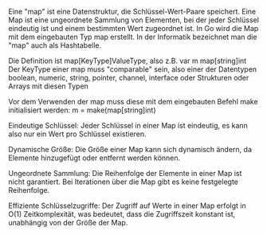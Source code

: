 Eine "map" ist eine Datenstruktur, die Schlüssel-Wert-Paare speichert. 
Eine Map ist eine ungeordnete Sammlung von Elementen, bei der jeder 
Schlüssel eindeutig ist und einem bestimmten Wert zugeordnet ist. 
In Go wird die Map mit dem eingebauten Typ map erstellt.
In der Informatik bezeichnet man die "map" auch als Hashtabelle.

Die Definition ist 
map[KeyType]ValueType, also z.B.
var m map[string]int
Der KeyType einer map muss "comparable" sein, also einer der Datentypen
  boolean, numeric, string, pointer, channel, interface 
  oder Strukturen oder Arrays mit diesen Typen


Vor dem Verwenden der map muss diese mit dem eingebauten Befehl make 
initialisiert werden:
m = make(map[string]int)

Eindeutige Schlüssel: Jeder Schlüssel in einer Map ist eindeutig, es 
kann also nur ein Wert pro Schlüssel existieren.

Dynamische Größe: Die Größe einer Map kann sich dynamisch ändern, da 
Elemente hinzugefügt oder entfernt werden können.

Ungeordnete Sammlung: Die Reihenfolge der Elemente in einer Map ist 
nicht garantiert. Bei Iterationen über die Map gibt es keine 
festgelegte Reihenfolge.

Effiziente Schlüsselzugriffe: Der Zugriff auf Werte in einer Map erfolgt 
in O(1) Zeitkomplexität, was bedeutet, dass die Zugriffszeit konstant ist, 
unabhängig von der Größe der Map.